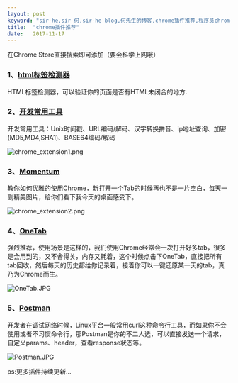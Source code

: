 ```yaml
---
layout: post
keyword: "sir-he,sir 何,sir-he blog,何先生的博客,chrome插件推荐,程序员chrome插件必备"
title:  "chrome插件推荐"
date:   2017-11-17
---
```


在Chrome Store直接搜索即可添加（要会科学上网哦）

### 1、[html标签检测器](https://chrome.google.com/webstore/detail/html-%E6%A0%87%E7%AD%BE%E6%A3%80%E6%B5%8B%E5%99%A8html-tag-checke/eglomijmggnafcfejliedcljabfgblia)

HTML标签检测器，可以验证你的页面是否有HTML未闭合的地方.

### 2、[开发常用工具](https://chrome.google.com/webstore/detail/%E5%BC%80%E5%8F%91%E5%B8%B8%E7%94%A8%E5%B7%A5%E5%85%B7develop-tools/fmmbocgmijhikfppllmnamafcphnelgn)

开发常用工具：Unix时间戳、URL编码/解码、汉字转换拼音、ip地址查询、加密(MD5,MD4,SHA1)、BASE64编码/解码

<!--more-->

![chrome_extension1.png][1.png]

### 3、[Momentum](https://chrome.google.com/webstore/detail/momentum/laookkfknpbbblfpciffpaejjkokdgca)

教你如何优雅的使用Chrome，新打开一个Tab的时候再也不是一片空白，每天一副精美图片，给你们看下我今天的桌面感受下。

![chrome_extension2.png][2.png]

### 4、[OneTab](https://chrome.google.com/webstore/detail/momentum/laookkfknpbbblfpciffpaejjkokdgca)

强烈推荐，使用场景是这样的，我们使用Chrome经常会一次打开好多tab，很多是会用到的，又不舍得关，内存又耗着，这个时候点击下OneTab，直接把所有tab回收，然后每天的历史都给你记录着，接着你可以一键还原某一天的tab，真乃为Chrome而生。

![OneTab.JPG][OneTab.JPG]

### 5、[Postman](https://chrome.google.com/webstore/detail/fhbjgbiflinjbdggehcddcbncdddomop)

开发者在调试网络时候，Linux平台一般常用curl这种命令行工具，而如果你不会使用或者不习惯命令行，那Postman是你的不二人选，可以直接发送一个请求，自定义params、header，查看response状态等。

![Postman.JPG][Postman.JPG]

ps:更多插件持续更新...

 [1.png]:    {{site.url}}/assets/chrome_extension1.png
 [2.png]:    {{site.url}}/assets/chrome_extension2.png
 [OneTab.JPG]:    {{site.url}}/assets/OneTab.JPG
 [Postman.JPG]:    {{site.url}}/assets/Postman.JPG